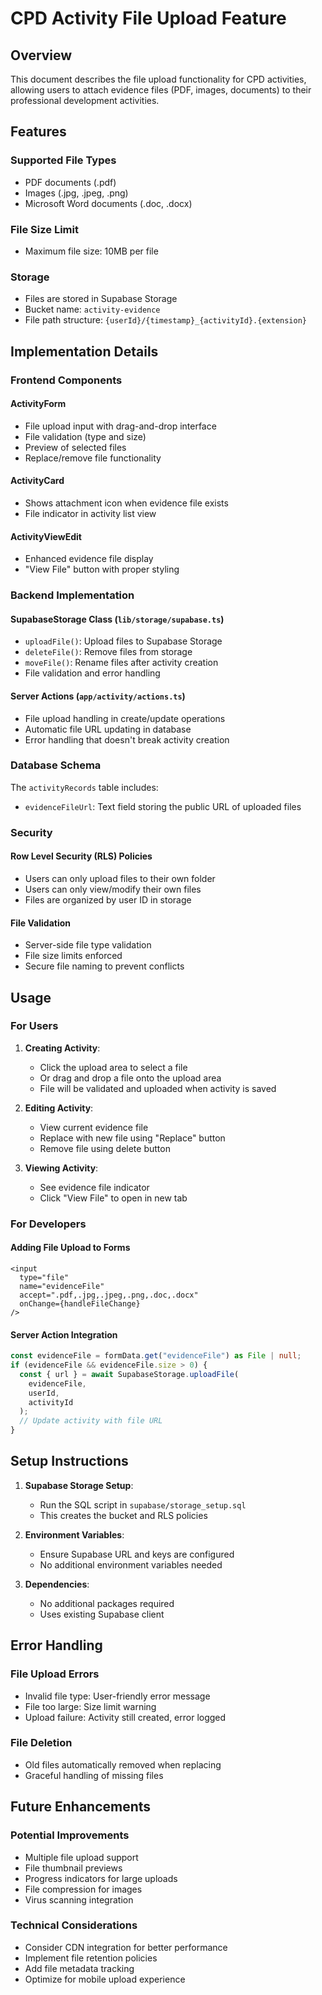 # CPD Activity File Upload Feature

## Overview

This document describes the file upload functionality for CPD activities, allowing users to attach evidence files (PDF, images, documents) to their professional development activities.

## Features

### Supported File Types

- PDF documents (.pdf)
- Images (.jpg, .jpeg, .png)
- Microsoft Word documents (.doc, .docx)

### File Size Limit

- Maximum file size: 10MB per file

### Storage

- Files are stored in Supabase Storage
- Bucket name: `activity-evidence`
- File path structure: `{userId}/{timestamp}_{activityId}.{extension}`

## Implementation Details

### Frontend Components

#### ActivityForm

- File upload input with drag-and-drop interface
- File validation (type and size)
- Preview of selected files
- Replace/remove file functionality

#### ActivityCard

- Shows attachment icon when evidence file exists
- File indicator in activity list view

#### ActivityViewEdit

- Enhanced evidence file display
- "View File" button with proper styling

### Backend Implementation

#### SupabaseStorage Class (`lib/storage/supabase.ts`)

- `uploadFile()`: Upload files to Supabase Storage
- `deleteFile()`: Remove files from storage
- `moveFile()`: Rename files after activity creation
- File validation and error handling

#### Server Actions (`app/activity/actions.ts`)

- File upload handling in create/update operations
- Automatic file URL updating in database
- Error handling that doesn't break activity creation

### Database Schema

The `activityRecords` table includes:

- `evidenceFileUrl`: Text field storing the public URL of uploaded files

### Security

#### Row Level Security (RLS) Policies

- Users can only upload files to their own folder
- Users can only view/modify their own files
- Files are organized by user ID in storage

#### File Validation

- Server-side file type validation
- File size limits enforced
- Secure file naming to prevent conflicts

## Usage

### For Users

1. **Creating Activity**:

   - Click the upload area to select a file
   - Or drag and drop a file onto the upload area
   - File will be validated and uploaded when activity is saved

2. **Editing Activity**:

   - View current evidence file
   - Replace with new file using "Replace" button
   - Remove file using delete button

3. **Viewing Activity**:
   - See evidence file indicator
   - Click "View File" to open in new tab

### For Developers

#### Adding File Upload to Forms

```tsx
<input
  type="file"
  name="evidenceFile"
  accept=".pdf,.jpg,.jpeg,.png,.doc,.docx"
  onChange={handleFileChange}
/>
```

#### Server Action Integration

```typescript
const evidenceFile = formData.get("evidenceFile") as File | null;
if (evidenceFile && evidenceFile.size > 0) {
  const { url } = await SupabaseStorage.uploadFile(
    evidenceFile,
    userId,
    activityId
  );
  // Update activity with file URL
}
```

## Setup Instructions

1. **Supabase Storage Setup**:

   - Run the SQL script in `supabase/storage_setup.sql`
   - This creates the bucket and RLS policies

2. **Environment Variables**:

   - Ensure Supabase URL and keys are configured
   - No additional environment variables needed

3. **Dependencies**:
   - No additional packages required
   - Uses existing Supabase client

## Error Handling

### File Upload Errors

- Invalid file type: User-friendly error message
- File too large: Size limit warning
- Upload failure: Activity still created, error logged

### File Deletion

- Old files automatically removed when replacing
- Graceful handling of missing files

## Future Enhancements

### Potential Improvements

- Multiple file upload support
- File thumbnail previews
- Progress indicators for large uploads
- File compression for images
- Virus scanning integration

### Technical Considerations

- Consider CDN integration for better performance
- Implement file retention policies
- Add file metadata tracking
- Optimize for mobile upload experience
